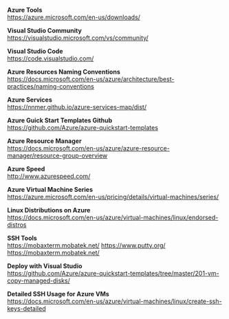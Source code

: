 **Azure Tools**\
https://azure.microsoft.com/en-us/downloads/

**Visual Studio Community**\
https://visualstudio.microsoft.com/vs/community/

**Visual Studio Code**\
https://code.visualstudio.com/

**Azure Resources Naming Conventions**\
https://docs.microsoft.com/en-us/azure/architecture/best-practices/naming-conventions

**Azure Services**\
https://nnmer.github.io/azure-services-map/dist/

**Azure Guick Start Templates Github**\
https://github.com/Azure/azure-quickstart-templates

**Azure Resource Manager**\
https://docs.microsoft.com/en-us/azure/azure-resource-manager/resource-group-overview

**Azure Speed**\
http://www.azurespeed.com/

**Azure Virtual Machine Series**\
https://azure.microsoft.com/en-us/pricing/details/virtual-machines/series/

**Linux Distributions on Azure**\
https://docs.microsoft.com/en-us/azure/virtual-machines/linux/endorsed-distros

**SSH Tools**\
https://mobaxterm.mobatek.net/
https://www.putty.org/
https://mobaxterm.mobatek.net/

**Deploy with Visual Studio**\
https://github.com/Azure/azure-quickstart-templates/tree/master/201-vm-copy-managed-disks/

**Detailed SSH Usage for Azure VMs**\
https://docs.microsoft.com/en-us/azure/virtual-machines/linux/create-ssh-keys-detailed
